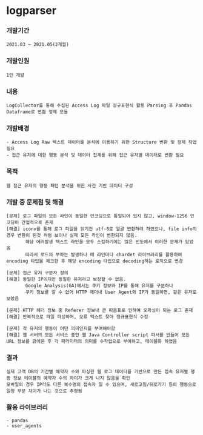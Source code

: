 # logparser

### 개발기간
    2021.03 ~ 2021.05(2개월)   
    
### 개발인원
    1인 개발

### 내용
    LogCollector를 통해 수집된 Access Log 파일 정규표현식 활용 Parsing 후 Pandas Dataframe로 변환 정제 모듈
    
### 개발배경   
    - Access Log Raw 텍스트 데이터를 분석에 이용하기 위한 Structure 변환 및 정제 작업 필요
    - 접근 유저에 대한 행동 분석 및 데이터 집계를 위해 접근 유저별 데이터로 변환 필요
   
### 목적   
    웹 접근 유저의 행동 패턴 분석을 위한 사전 기반 데이터 구성
   
### 개발 중 문제점 및 해결   
    [문제] 로그 파일의 모든 라인이 동일한 인코딩으로 통일되어 있지 않고, window-1256 인코딩이 간헐적으로 존재
    [해결] iconv를 통해 로그 파일을 읽기전 utf-8로 일괄 변환하려 하였으나, file info의 경우 변환이 된것 처럼 보이나 실제 모든 라인이 변환되지 않음.
           해당 에러발생 텍스트 라인을 모두 스킵하기에는 많은 빈도에서 이러한 문제가 있었음
           따라서 로드의 부하는 발생하나 매 라인마다 chardet 라이브러리를 활용하여 encoding 타입을 체크한 후 해당 encoding 타입으로 decoding하는 로직으로 변경
    
    [문제] 접근 유저 구분자 정의
    [해결] 동일한 IP이지만 동일한 유저라고 보장할 수 없음.
           Google Analysis(GA)에서는 쿠키 정보와 IP를 통해 유저를 구분하나
           쿠키 정보를 알 수 없어 HTTP 헤더내 User Agent와 IP가 동일하면, 같은 유저로 보았음
    
    [문제] HTTP 헤더 정보 중 Referer 정보내 큰 따옴표로 인하여 오파싱이 되는 로그 존재
    [해결] 반복적으로 파일 파싱하며, 오류 텍스트 찾아 정규표현식 수정
    
    [문제] 각 유저의 행동이 어떤 의미인지를 부여해야함
    [해결] 웹 서버의 모든 서비스 중인 웹 Java Controller script 파서를 만들어 모든 URL 정보를 긁어온 후 각 파라미터의 의미를 수작업으로 부여하고, 테이블화 하였음
        
### 결과
    실제 고객 DB의 기간별 예약자 수와 파싱한 웹 로그 데이터를 기반으로 만든 접속 유저별 행동 정보 테이블의 예약자 수의 차이가 크게 나지 않음을 확인
    모바일의 경우 IP라도 다른 복수명의 접속자 일 수 있으며, 새로고침/뒤로가기 등의 행동으로 일정 부분 차이가 나는 것으로 추정됨
    
### 활용 라이브러리
    - pandas
    - user_agents
